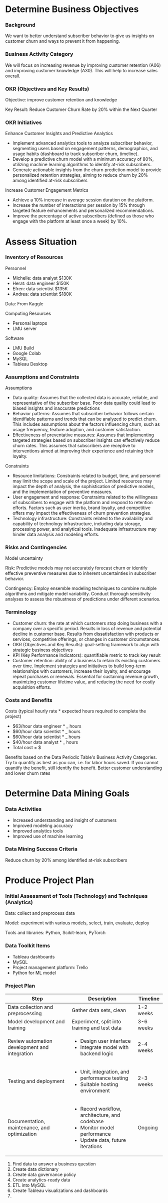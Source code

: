# Determine Business Objectives
### Background
We want to better understand subscriber behavior to give us insights on customer churn and ways to prevent it from happening. 
### Business Activity Category
We will focus on increasing revenue by improving customer retention (A06) and improving customer knowledge (A30). This will help to increase sales overall.
### OKR (Objectives and Key Results)
Objective: improve customer retention and knowledge

Key Result: Reduce Customer Churn Rate by 20% within the Next Quarter
### OKR Initiatives
Enhance Customer Insights and Predictive Analytics
- Implement advanced analytics tools to analyze subscriber behavior, segmenting users based on engagement patterns, demographics, and usage habits (dashboard to track subscriber churn, timeline).
- Develop a predictive churn model with a minimum accuracy of 80%, utilizing machine learning algorithms to identify at-risk subscribers.
- Generate actionable insights from the churn prediction model to provide personalized retention strategies, aiming to reduce churn by 20% among identified at-risk subscribers

Increase Customer Engagement Metrics
- Achieve a 10% increase in average session duration on the platform.
- Increase the number of interactions per session by 15% through targeted feature enhancements and personalized recommendations.
- Improve the percentage of active subscribers (defined as those who engage with the platform at least once a week) by 10%.

# Assess Situation
### Inventory of Resources
Personnel
- Michelle: data analyst $130K
- Herat: data engineer $150K
- Efren: data scientist $135K
- Andrea: data scientist $180K

Data: From Kaggle

Computing Resources
- Personal laptops
- LMU server

Software
- LMU Build
- Google Colab
- MySQL
- Tableau Desktop

### Assumptions and Constraints
Assumptions
- Data quality: Assumes that the collected data is accurate, reliable, and representative of the subscriber base. Poor data quality could lead to biased insights and inaccurate predictions
- Behavior patterns: Assumes that subscriber behavior follows certain identifiable patterns and trends that can be analyzed to predict churn. This includes assumptions about the factors influencing churn, such as usage frequency, feature adoption, and customer satisfaction.
- Effectiveness of preventative measures: Assumes that implementing targeted strategies based on subscriber insights can effectively reduce churn rates. This assumes that subscribers are receptive to interventions aimed at improving their experience and retaining their loyalty.

Constraints
- Resource limitations: Constraints related to budget, time, and personnel may limit the scope and scale of the project. Limited resources may impact the depth of analysis, the sophistication of predictive models, and the implementation of preventive measures.
- User engagement and response: Constraints related to the willingness of subscribers to engage with the platform and respond to retention efforts. Factors such as user inertia, brand loyalty, and competitive offers may impact the effectiveness of churn prevention strategies.
- Technology infrastructure: Constraints related to the availability and capability of technology infrastructure, including data storage, processing power, and analytical tools. Inadequate infrastructure may hinder data analysis and modeling efforts.
### Risks and Contingencies
Model uncertainty

Risk: Predictive models may not accurately forecast churn or identify effective preventive measures due to inherent uncertainties in subscriber behavior.

Contingency: Employ ensemble modeling techniques to combine multiple algorithms and mitigate model variability. Conduct thorough sensitivity analyses to assess the robustness of predictions under different scenarios.
### Terminology
- Customer churn: the rate at which customers stop doing business with a company over a specific period. Results in loss of revenue and potential decline in customer base. Results from dissatisfaction with products or services, competitive offerings, or changes in customer circumstances.
- OKR (Objectives and Key Results): goal-setting framework to align with strategic business objectives
- KPI (Key Performance Indicators): quantifiable metric to track key result
- Customer retention: ability of a business to retain its existing customers over time. Implement strategies and initiatives to build long-term relationships with customers, increase their loyalty, and encourage repeat purchases or renewals. Essential for sustaining revenue growth, maximizing customer lifetime value, and reducing the need for costly acquisition efforts.
### Costs and Benefits
Costs (typical hourly rate * expected hours required to complete the project)
- $63/hour data engineer * _ hours
- $60/hour data scientist * _ hours
- $60/hour data scientist * _ hours
- $40/hour data analyst * _ hours
- Total cost = $

Benefits based on the Data Periodic Table's Business Activity Categories. Try to quantify as best as you can, i.e. for labor hours saved. If you cannot quantify the benefit, still identify the benefit.
Better customer understanding and lower churn rates
# Determine Data Mining Goals
### Data Activities
- Increased understanding and insight of customers
- Improved modeling accuracy
- Improved analytics tools
- Improved use of machine learning
### Data Mining Success Criteria
Reduce churn by 20% among identified at-risk subscribers
# Produce Project Plan
### Initial Assessment of Tools (Technology) and Techniques (Analytics)
Data: collect and preprocess data

Model: experiment with various models, select, train, evaluate, deploy

Tools and libraries: Python, Scikit-learn, PyTorch
### Data Toolkit Items
- Tableau dashboards
- MySQL
- Project management platform: Trello
- Python for ML model
### Project Plan
| Step | Description | Timeline |
| ---- | ---- | ---- |
| Data collection and preprocessing | Gather data sets, clean | 1-2 weeks |
| Model development and training | Experiment, split into training and test data | 3-6 weeks |
| Review automation development and integration | <ul><li>Design user interface</li><li>Integrate model with backend logic</li></ul> | 2-4 weeks |
| Testing and deployment | <ul><li>Unit, integration, and performance testing</li><li>Suitable hosting environment</li></ul> | 2-3 weeks |
| Documentation, maintenance, and optimization | <ul><li>Record workflow, architecture, and codebase</li><li>Monitor model performance</li><li>Update data, future iterations</li></ul> | Ongoing|

1. Find data to answer a business question
2. Create data dictionary
3. Create data governance policy
4. Create analytics-ready data
5. ETL into MySQL
6. Create Tableau visualizations and dashboards
7. 
